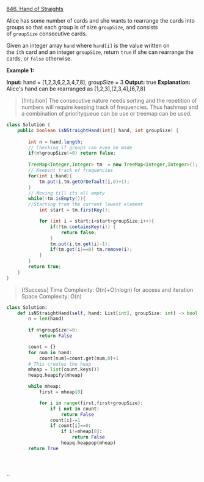 
[846. Hand of Straights](https://leetcode.com/problems/hand-of-straights/)

Alice has some number of cards and she wants to rearrange the cards into groups so that each group is of size `groupSize`, and consists of `groupSize` consecutive cards.

Given an integer array `hand` where `hand[i]` is the value written on the `ith` card and an integer `groupSize`, return `true` if she can rearrange the cards, or `false` otherwise.

**Example 1:**

**Input:** hand = [1,2,3,6,2,3,4,7,8], groupSize = 3
**Output:** true
**Explanation:** Alice's hand can be rearranged as [1,2,3],[2,3,4],[6,7,8]

>[!Intuition]
>The consecutive nature needs sorting and the repetition of numbers will require keeping track of frequencies. Thus hashmap and a combination of priorityqueue can be use or treemap can be used.


```java
class Solution {
    public boolean isNStraightHand(int[] hand, int groupSize) {
        
        int n = hand.length;
        // Checking if groups can even be made
        if(n%groupSize!=0) return false;
        
        TreeMap<Integer,Integer> tm  = new TreeMap<Integer,Integer>();
        // Keepint track of frequencies
        for(int i:hand){
            tm.put(i,tm.getOrDefault(i,0)+1);
        }
		// Moving till its all empty
        while(!tm.isEmpty()){
        //Starting from the current lowest element
            int start = tm.firstKey();

            for (int i = start;i<start+groupSize;i++){
                if(!tm.containsKey(i)) {
                    return false;
                }
                tm.put(i,tm.get(i)-1);
                if(tm.get(i)==0) tm.remove(i);
            }
        }
        return true;
    }
}
```

>[!Success]
>Time Complexity:
>O(n)+O(nlogn) for access and iteration
>Space Complexity:
>O(n)

```python
class Solution:
    def isNStraightHand(self, hand: List[int], groupSize: int) -> bool:
        n = len(hand)
        
        if n%groupSize!=0:
            return False

        count = {}
        for num in hand:
            count[num]=count.get(num,0)+1
	    # This creates the heap
        mheap = list(count.keys())
        heapq.heapify(mheap)

        while mheap:
            first = mheap[0]

            for i in range(first,first+groupSize):
                if i not in count:
                    return False
                count[i]-=1
                if count[i]==0:
                    if i!=mheap[0]:
                        return False
                    heapq.heappop(mheap)
        return True
            

        
```








``